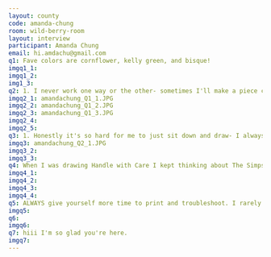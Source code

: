 ```yaml
---
layout: county 
code: amanda-chung
room: wild-berry-room
layout: interview
participant: Amanda Chung
email: hi.amdachu@gmail.com
q1: Fave colors are cornflower, kelly green, and bisque!
imgq1_1: 
imgq1_2: 
img1_3: 
q2: 1. I never work one way or the other- sometimes I'll make a piece completely digital while others I'll go back and fourth between digital and analog. The final product and method of execution is always influenced by the story and the "feeling" involved.<br>2. For this zine I first sketched it all out on paper, then used a tablet and photoshop to draw out the line work for each panel. Then I printed out the draft with a super light grey using an inkjet printer and went over the lines with pencil. I then take the pencil line work and I scan it so that the outlines are separated before I color everything. This step is super helpful during the color separation process. 3. I wanted the zine to feel very delicate so I used thin paper for the cover and the inside. I matched the pink heart on the cover with pink staples ☺
imgq2_1: amandachung_Q1_1.JPG
imgq2_2: amandachung_Q1_2.JPG
imgq2_3: amandachung_Q1_3.JPG
imgq2_4: 
imgq2_5: 
q3: 1. Honestly it's so hard for me to just sit down and draw- I always feel the need to have a story or a concept in mind before I start and it's so elaborate in my head but when I translate them into comics they never end up going over more than a few pages. I've made it work like that most of the time though. 2. I find that I think of most of my stories while riding the train/bus or walking somewhere. Sometimes it's not fleshed out, sometimes its just a specific feeling that I want to convey.
imgq3: amandachung_Q2_1.JPG
imgq3_2: 
imgq3_3: 
q4: When I was drawing Handle with Care I kept thinking about The Simpsons opening credits so this comic was definitely inspired by that.
imgq4_1: 
imgq4_2: 
imgq4_3: 
imgq4_4: 
q5: ALWAYS give yourself more time to print and troubleshoot. I rarely finish printing in the time that I expect to and always run into some things I need to change or fix here and there. You just never know with the riso 😕 Also, don't use paper over 65lb cover if you don't have to (although with print jobs we often print on 80lb cover and it works just fine, but sometimes it just misaligns like crazy. ) One more tip is that if you're printing on vellum like the cover for this zine it's best to print at a lower % of black since the paper is not absorbent. You'll also have to back your vellum paper on to another thicker sheet of paper to actually run it through the machine.
imgq5: 
q6: 
imgq6: 
q7: hiii I'm so glad you're here.
imgq7: 
---
```

